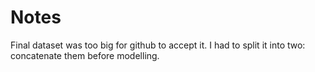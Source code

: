 # Notes
Final dataset was too big for github to accept it. 
I had to split it into two: concatenate them before modelling. 
